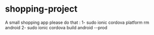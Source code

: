 # shopping-project
A small shopping app
please do that :
1- sudo ionic cordova platform rm android
2- sudo ionic cordova build android --prod
